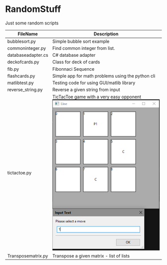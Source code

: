 # RandomStuff
Just some random scripts   

FileName      | Description
------------- | -------------
bubblesort.py  | Simple bubble sort example
commoninteger.py  |   Find common integer from list.
databaseadapter.cs   |   C# database adapter 
deckofcards.py | Class for deck of cards       
fib.py     | Fibonnaci Sequence 
flashcards.py    | Simple app for math problems using the python cli 
matlibtest.py   | Testing code for using GUI/matlib library
reverse_string.py | Reverse a given string from input
tictactoe.py  | TicTacToe game with a very easy opponent ![SCREENSHOT1](https://github.com/harmonyideas/RandomStuff/blob/master/IMG/tictactoe2.PNG)
Transposematrix.py | Transpose a given matrix - list of lists



   









